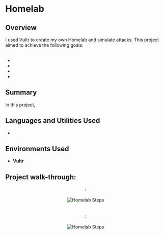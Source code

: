 <h1>Homelab</h1>


<h2>Overview</h2>
I used Vultr to create my own Homelab and simulate attacks. This project aimed to achieve the following goals:
<br><br>
<ul>
 <li></li>
 <li></li>
 <li></li>
 <li></li>
</ul>

<h2>Summary</h2>
In this project, 

<h2>Languages and Utilities Used</h2>

- <b></b>

<h2>Environments Used </h2>

- <b>Vultr</b>

<h2>Project walk-through:</h2>

<p align="center">
: <br/><br />
<img src="https://i.imgur.com/kvJeEXx.png" alt="Homelab Steps">
<br />
<br />
<br />
: <br/><br />
<img src="https://raw.githubusercontent.com/rdooley2/Homelab/main/GIFs/Step1.gif" alt="Homelab Steps">
<br />
<br />
<br />
